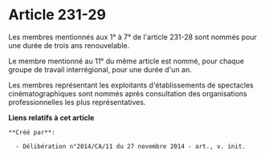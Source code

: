# Article 231-29

Les membres mentionnés aux 1° à 7° de l'article 231-28 sont nommés pour une durée de trois ans renouvelable. 

Le membre mentionné au 11° du même article est nommé, pour chaque groupe de travail interrégional, pour une durée d'un an. 

Les membres représentant les exploitants d'établissements de spectacles cinématographiques sont nommés après consultation des
organisations professionnelles les plus représentatives.

**Liens relatifs à cet article**

	**Créé par**:

	  - Délibération n°2014/CA/11 du 27 novembre 2014 - art., v. init.
